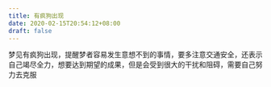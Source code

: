 ```yaml
---
title: 有疯狗出现
date: 2020-02-15T20:54:12+08:00
draft: false
---
```


梦见有疯狗出现，提醒梦者容易发生意想不到的事情，要多注意交通安全，还表示自己竭尽全力，想要达到期望的成果，但是会受到很大的干扰和阻碍，需要自己努力去克服